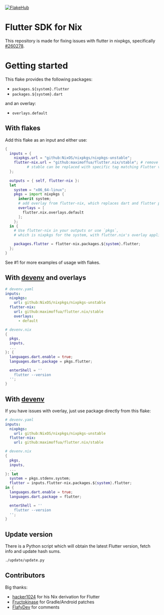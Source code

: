 [![FlakeHub](https://img.shields.io/endpoint?url=https://flakehub.com/f/maximoffua/flutter.nix/badge)](https://flakehub.com/flake/maximoffua/flutter.nix)

# Flutter SDK for Nix

This repository is made for fixing issues with flutter in nixpkgs, specifically [#260278](https://github.com/NixOS/nixpkgs/issues/260278).

# Getting started

This flake provides the following packages:

- `packages.${system}.flutter`
- `packages.${system}.dart`

and an overlay:

- `overlays.default`

## With flakes

Add this flake as an input and either use:

```nix
{
  inputs = {
    nixpkgs.url = "github:NixOS/nixpkgs/nixpkgs-unstable";
    flutter-nix.url = "github:maximoffua/flutter.nix/stable"; # remove `/stable` to use main branch
          # stable can be replaced with specific tag matching Flutter versions, e.g. 3.16.7
  };
 
  outputs = { self, flutter-nix }:
  let
    system = "x86_64-linux";
    pkgs = import nixpkgs {
      inherit system;
      # add overlay from flutter-nix, which replaces dart and flutter packages
      overlays = [
        flutter.nix.overlays.default
      ];
    };
  in {
    # Use flutter-nix in your outputs or use `pkgs`,
    # which is nixpkgs for the system, with flutter.nix's overlay applied.

    packages.flutter = flutter-nix.packages.${system}.flutter;
  };
}
```

See #1 for more examples of usage with flakes.

## With [devenv](https://devenv.sh) and overlays

```yaml
# devenv.yaml
inputs:
  nixpkgs:
    url: github:NixOS/nixpkgs/nixpkgs-unstable
  flutter-nix:
    url: github:maximoffua/flutter.nix/stable
    overlays:
      - default
```

```nix
# devenv.nix
{
  pkgs,
  inputs,
  ...
}: {
  languages.dart.enable = true;
  languages.dart.package = pkgs.flutter;

  enterShell = ''
    flutter --version
  '';
}
```

## With [devenv](https://devenv.sh)

If you have issues with overlay, just use package directly from this flake:

```yaml
# devenv.yaml
inputs:
  nixpkgs:
    url: github:NixOS/nixpkgs/nixpkgs-unstable
  flutter-nix:
    url: github:maximoffua/flutter.nix/stable
```

```nix
# devenv.nix
{
  pkgs,
  inputs,
  ...
}: let
  system = pkgs.stdenv.system;
  flutter = inputs.flutter-nix.packages.${system}.flutter;
in {
  languages.dart.enable = true;
  languages.dart.package = flutter;

  enterShell = ''
    flutter --version
  '';
}
```

## Update version

There is a Python script which will obtain the latest Flutter version, fetch info and update hash sums.

```sh
./update/update.py
```

## Contributors

Big thanks:

- [hacker1024](https://github.com/hacker1024/nixpkgs/tree/feature/flutter-from-source) for his Nix derivation for Flutter
- [Fructokinase](https://github.com/Fructokinase/nixpkgs/tree/flutter) for Gradle/Android patches
- [FlafyDev](https://github.com/NixOS/nixpkgs/pull/262789#issuecomment-1853882072) for comments

